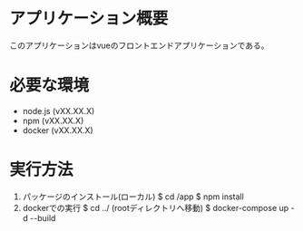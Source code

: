 # アプリケーション概要
このアプリケーションはvueのフロントエンドアプリケーションである。

# 必要な環境
 - node.js (vXX.XX.X)
 - npm (vXX.XX.X)
 - docker (vXX.XX.X)
# 実行方法
 1. パッケージのインストール(ローカル)
    $ cd /app
    $ npm install
 2. dockerでの実行
    $ cd ../ (rootディレクトリへ移動)
    $ docker-compose up -d --build
